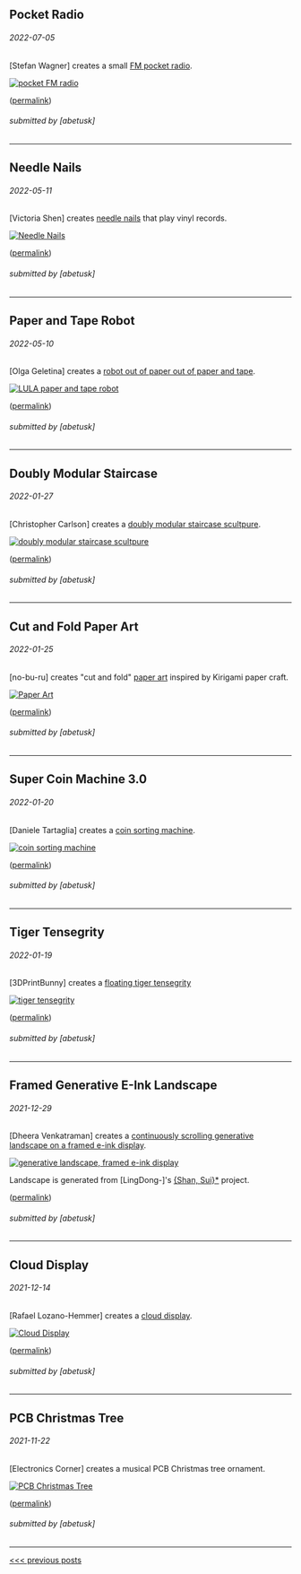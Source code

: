 Pocket Radio
----

###### 2022-07-05

\[Stefan Wagner\] creates a small [FM pocket radio](https://github.com/wagiminator/ATtiny412-PocketRadio).

[![pocket FM radio](img/2022-07-05-pocketfm.jpg)](https://github.com/wagiminator/ATtiny412-PocketRadio)

([permalink](https://web.archive.org/web/20220704164010/https://github.com/wagiminator/ATtiny412-PocketRadio))

###### submitted by \[abetusk\]




---


Needle Nails
----

###### 2022-05-11

\[Victoria Shen\] creates [needle nails](https://www.instagram.com/p/CP8xXBIDbSk/) that play vinyl records.

[![Needle Nails](img/2022-05-11-needle-nail.gif)](https://www.instagram.com/p/CP8xXBIDbSk/)

([permalink](https://web.archive.org/web/20220226154926/https://twitter.com/EvicShen/status/1403368102742532096))

###### submitted by \[abetusk\]




---


Paper and Tape Robot
----

###### 2022-05-10

\[Olga Geletina\] creates a [robot out of paper out of paper and tape](https://www.geletina.com/lula).

[![LULA paper and tape robot](img/2022-05-10-lula.jpg)](https://www.geletina.com/lula)


([permalink](https://web.archive.org/web/20210412145000/https://www.geletina.com/lula))

###### submitted by \[abetusk\]




---


Doubly Modular Staircase
----

###### 2022-01-27

\[Christopher Carlson\] creates a [doubly modular staircase scultpure](https://christophercarlson.com/portfolio/doubly-modular-sculpture/).

[![doubly modular staircase scultpure](img/2022-01-27_doubly-modular-staircase.jpg)](https://christophercarlson.com/portfolio/doubly-modular-sculpture/)


([permalink](https://web.archive.org/web/20210419061815/https://christophercarlson.com/portfolio/doubly-modular-sculpture/))

###### submitted by \[abetusk\]




---


Cut and Fold Paper Art
----

###### 2022-01-25

\[no-bu-ru\] creates "cut and fold" [paper art](https://no-bu-ru.com/collections/paper-art) inspired by Kirigami paper craft.

[![Paper Art](img/2022-01-25-paper-fold-architecture.jpg)](https://no-bu-ru.com/collections/paper-art)


([permalink](https://web.archive.org/web/20220125215733/https://no-bu-ru.com/collections/paper-art))

###### submitted by \[abetusk\]




---


Super Coin Machine 3.0
----

###### 2022-01-20

\[Daniele Tartaglia\] creates a [coin sorting machine](https://www.youtube.com/watch?v=5DuVCqvTGqM).

[![coin sorting machine](img/2021-01-20-coin-sorter.gif)](https://www.youtube.com/watch?v=5DuVCqvTGqM)


([permalink](https://web.archive.org/web/20220120181650/https://www.youtube.com/watch?v=5DuVCqvTGqM))

###### submitted by \[abetusk\]




---


Tiger Tensegrity
----

###### 2022-01-19

\[3DPrintBunny\] creates a [floating tiger tensegrity](https://twitter.com/3DPrintBunny/status/1483612192536956930)

[![tiger tensegrity](img/2022-01-19_tensegrity.jpg)](https://twitter.com/3DPrintBunny/status/1483612192536956930)


([permalink](https://web.archive.org/web/20221230000000/https://twitter.com/3DPrintBunny/status/1483612192536956930))

###### submitted by \[abetusk\]




---


Framed Generative E-Ink Landscape
----

###### 2021-12-29

\[Dheera Venkatraman\] creates a [continuously scrolling generative landscape on
a framed e-ink display](https://dheera.net/projects/einkframe/).

[![generative landscape, framed e-ink display](img/2021-12-29-gen-eink.jpg)](https://dheera.net/projects/einkframe/)

Landscape is generated from \[LingDong-\]'s [{Shan, Sui}*](https://github.com/LingDong-/shan-shui-inf) project.


([permalink](https://web.archive.org/web/20210814134329/https://dheera.net/projects/einkframe/))

###### submitted by \[abetusk\]




---


Cloud Display
----

###### 2021-12-14

\[Rafael Lozano-Hemmer\] creates a [cloud display](https://www.lozano-hemmer.com/cloud_display.php).

[![Cloud Display](img/2021-12-14-cloud-lozano-hemmer.gif)](https://www.lozano-hemmer.com/cloud_display.php)


([permalink](https://web.archive.org/web/20210421062455/https://www.lozano-hemmer.com/cloud_display.php))

###### submitted by \[abetusk\]




---


PCB Christmas Tree
----

###### 2021-11-22


\[Electronics Corner\] creates a musical PCB Christmas tree ornament.

[![PCB Christmas Tree](img/2021-11-22-pcb-xmas-tree.jpg)](youtube.com/watch?v=CtCOZ-O_l3M)


([permalink](https://web.archive.org/web/20210125181648/https://www.tindie.com/products/alexisgm/musical-led-christmas-tree-kit/))

###### submitted by \[abetusk\]




---





[<<< previous posts](1.html)



